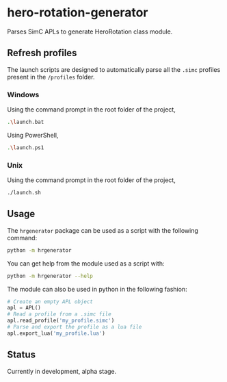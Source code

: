 # hero-rotation-generator

Parses SimC APLs to generate HeroRotation class module.

## Refresh profiles

The launch scripts are designed to automatically parse all the `.simc` profiles present in the `/profiles` folder.

### Windows

Using the command prompt in the root folder of the project,

```bash
.\launch.bat
```

Using PowerShell,

```bash
.\launch.ps1
```

### Unix

Using the command prompt in the root folder of the project,

```bash
./launch.sh
```

## Usage

The `hrgenerator` package can be used as a script with the following command:

```bash
python -m hrgenerator
```

You can get help from the module used as a script with:

```bash
python -m hrgenerator --help
```

The module can also be used in python in the following fashion:

```python
# Create an empty APL object
apl = APL()
# Read a profile from a .simc file
apl.read_profile('my_profile.simc')
# Parse and export the profile as a lua file
apl.export_lua('my_profile.lua')
```

## Status

Currently in development, alpha stage.
